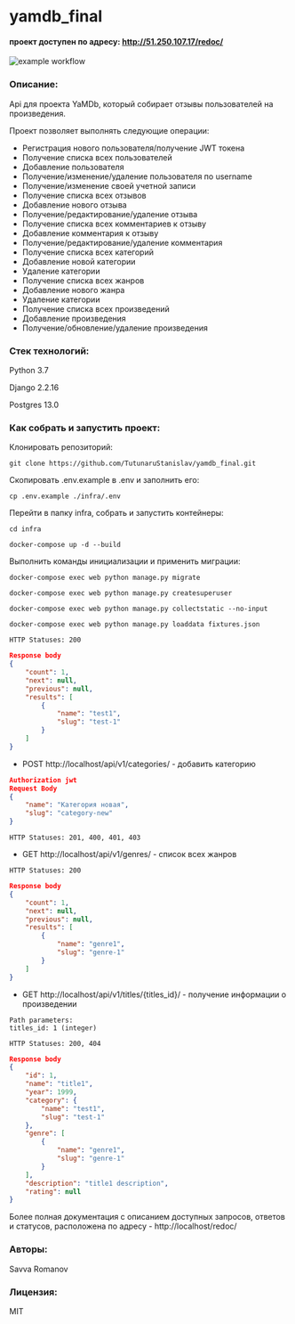 # yamdb_final
#### проект доступен по адресу: http://51.250.107.17/redoc/

![example workflow](https://github.com/etozhesavva/yamdb_final/actions/workflows/yamdb_workflow.yml/badge.svg)

### Описание:
Api для проекта YaMDb, который собирает отзывы пользователей на произведения.

Проект позволяет выполнять следующие операции:
* Регистрация нового пользователя/получение JWT токена
* Получение списка всех пользователей
* Добавление пользователя
* Получение/изменение/удаление пользователя по username
* Получение/изменение своей учетной записи
* Получение списка всех отзывов
* Добавление нового отзыва
* Получение/редактирование/удаление отзыва
* Получение списка всех комментариев к отзыву
* Добавление комментария к отзыву
* Получение/редактирование/удаление комментария
* Получение списка всех категорий
* Добавление новой категории
* Удаление категории
* Получение списка всех жанров
* Добавление нового жанра
* Удаление категории
* Получение списка всех произведений
* Добавление произведения
* Получение/обновление/удаление произведения

### Стек технологий:
Python 3.7

Django 2.2.16

Postgres 13.0
### Как собрать и запустить проект:

Клонировать репозиторий:

```
git clone https://github.com/TutunaruStanislav/yamdb_final.git
```

Скопировать .env.example в .env и заполнить его:

```
cp .env.example ./infra/.env
```

Перейти в папку infra, собрать и запустить контейнеры:

```
cd infra
```

```
docker-compose up -d --build
```
Выполнить команды инициализации и применить миграции:

```
docker-compose exec web python manage.py migrate
```

```
docker-compose exec web python manage.py createsuperuser
```

```
docker-compose exec web python manage.py collectstatic --no-input
```

```
docker-compose exec web python manage.py loaddata fixtures.json
```

```
HTTP Statuses: 200
```
```json lines
Response body
{
    "count": 1,
    "next": null,
    "previous": null,
    "results": [
        {
            "name": "test1",
            "slug": "test-1"
        }
    ]
}
```

* POST http://localhost/api/v1/categories/ - добавить категорию

```json lines
Authorization jwt
Request Body
{
    "name": "Категория новая",
    "slug": "category-new"
}
```
```
HTTP Statuses: 201, 400, 401, 403
```

* GET http://localhost/api/v1/genres/ - список всех жанров

```
HTTP Statuses: 200
```
```json lines
Response body
{
    "count": 1,
    "next": null,
    "previous": null,
    "results": [
        {
            "name": "genre1",
            "slug": "genre-1"
        }
    ]
}
```

* GET http://localhost/api/v1/titles/{titles_id}/ - получение информации о произведении

```
Path parameters:
titles_id: 1 (integer)
```
```
HTTP Statuses: 200, 404
```
```json lines
Response body
{
    "id": 1,
    "name": "title1",
    "year": 1999,
    "category": {
        "name": "test1",
        "slug": "test-1"
    },
    "genre": [
        {
            "name": "genre1",
            "slug": "genre-1"
        }
    ],
    "description": "title1 description",
    "rating": null
}
```

Более полная документация с описанием доступных запросов, ответов и статусов, расположена по адресу - http://localhost/redoc/

### Авторы:
Savva Romanov

### Лицензия:

MIT
